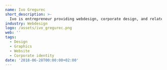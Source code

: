 ```yaml
---
name: Ivo Gregurec
short_description: >-
  Ivo is entrepreneur providing webdesign, corporate design, and related services. Author of Liberland COC, embassies and Liberland government webpages.
industry: Webdesign
logo: /assets/ivo_gregurec.png
web: ''
tags:
  - Design
  - Graphics
  - Website
  - Corporate identity
date: '2018-06-28T00:00:00+02:00'
---
```

